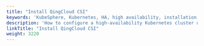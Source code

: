 ```yaml
---
title: "Install QingCloud CSI"
keywords: 'KubeSphere, Kubernetes, HA, high availability, installation, configuration, Keepalived, HAproxy'
description: 'How to configure a high-availability Kubernetes cluster using Keepalived and HAproxy.'
linkTitle: "Install QingCloud CSI"
weight: 3220
---
```


